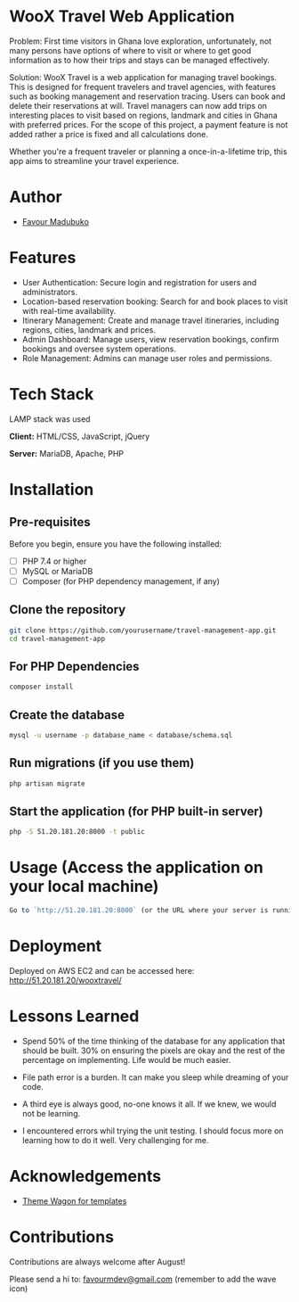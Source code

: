 
# WooX Travel Web Application
Problem: First time visitors in Ghana love exploration, unfortunately, not many persons have options of where to visit or where to get good information as to how their trips and stays can be managed effectively.

Solution: WooX Travel is a web application for managing travel bookings. This is designed for frequent travelers and travel agencies, with features such as booking management and reservation tracing. Users can book and delete their reservations at will. Travel managers can now add trips on interesting places to visit based on regions, landmark and cities in Ghana with preferred prices. For the scope of this project, a payment feature is not added rather a price is fixed and all calculations done.

Whether you're a frequent traveler or planning a once-in-a-lifetime trip, this app aims to streamline your travel experience.



# Author

- [Favour Madubuko](https://www.github.com/favouralgo)


# Features

- User Authentication: Secure login and registration for users and administrators.
- Location-based reservation booking: Search for and book places to visit with real-time availability.
- Itinerary Management: Create and manage travel itineraries, including regions, cities, landmark and prices.
- Admin Dashboard: Manage users, view reservation bookings, confirm bookings and oversee system operations. 
- Role Management: Admins can manage user roles and permissions.


# Tech Stack

LAMP stack was used

**Client:** HTML/CSS, JavaScript, jQuery

**Server:** MariaDB, Apache, PHP


# Installation

## Pre-requisites
Before you begin, ensure you have the following installed:

- [ ]  PHP 7.4 or higher
- [ ]  MySQL or MariaDB
- [ ]  Composer (for PHP dependency management, if any)

## Clone the repository

```bash
git clone https://github.com/yourusername/travel-management-app.git
cd travel-management-app
```

## For PHP Dependencies
```bash
composer install
```

## Create the database
```bash 
mysql -u username -p database_name < database/schema.sql
```

## Run migrations (if you use them)
```bash 
php artisan migrate
```

## Start the application (for PHP built-in server)
```bash 
php -S 51.20.181.20:8000 -t public
```




    
# Usage (Access the application on your local machine)

```javascript
Go to `http://51.20.181.20:8000` (or the URL where your server is running).
```


# Deployment

Deployed on AWS EC2 and can be accessed here: http://51.20.181.20/wooxtravel/




# Lessons Learned

- Spend 50% of the time thinking of the database for any application that should be built. 30% on ensuring the pixels are okay and the rest of the percentage on implementing. Life would be much easier.

- File path error is a burden. It can make you sleep while dreaming of your code. 

- A third eye is always good, no-one knows it all. If we knew, we would not be learning.

- I encountered errors whil trying the unit testing. I should focus more on learning how to do it well. Very challenging for me.


# Acknowledgements

 - [Theme Wagon for templates](https://themewagon.com)




# Contributions

Contributions are always welcome after August!

Please send a hi to: favourmdev@gmail.com (remember to add the wave icon)


